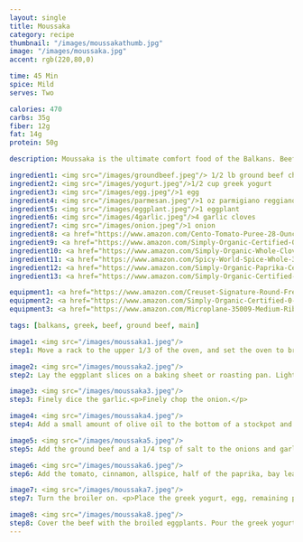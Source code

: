 ```yaml
---
layout: single
title: Moussaka
category: recipe
thumbnail: "/images/moussakathumb.jpg"
image: "/images/moussaka.jpg"
accent: rgb(220,80,0)

time: 45 Min
spice: Mild
serves: Two

calories: 470
carbs: 35g
fiber: 12g
fat: 14g
protein: 50g

description: Moussaka is the ultimate comfort food of the Balkans. Beef is cooked with cinnamon, allspice, paprika, bay, and clove in perfect contrast with the eggplant, greek yogurt and parmesan crust.

ingredient1: <img src="/images/groundbeef.jpeg"/> 1/2 lb ground beef chuck
ingredient2: <img src="/images/yogurt.jpeg"/>1/2 cup greek yogurt
ingredient3: <img src="/images/egg.jpeg"/>1 egg
ingredient4: <img src="/images/parmesan.jpeg"/>1 oz parmigiano reggiano
ingredient5: <img src="/images/eggplant.jpeg"/>1 eggplant
ingredient6: <img src="/images/4garlic.jpeg"/>4 garlic cloves
ingredient7: <img src="/images/onion.jpeg"/>1 onion
ingredient8: <a href="https://www.amazon.com/Cento-Tomato-Puree-28-Ounce-Cans/dp/B001SAWI38/ref=as_li_ss_tl?s=grocery&ie=UTF8&qid=1482333195&sr=1-3&keywords=cento+tomato&linkCode=ll1&tag=cilalime09-20&linkId=ccb14c2a0715f68ddd77ec1f32cb0670"><img src="/images/tomatopuree.jpeg"/>1 cup tomato puree</a>
ingredient9: <a href="https://www.amazon.com/Simply-Organic-Certified-0-14-Ounce-Container/dp/B0012BS9F4/ref=as_li_ss_tl?s=grocery&ie=UTF8&qid=1482335352&sr=1-1&keywords=simply+organic+bay&th=1&linkCode=ll1&tag=cilalime09-20&linkId=c8a097e1230c862f6ce966bf3962812b"><img src="/images/bayleaf.jpeg"/>1 bay leaf</a>
ingredient10: <a href="https://www.amazon.com/Simply-Organic-Whole-Cloves-Ounce/dp/B00AJRKKI6/ref=as_li_ss_tl?s=grocery&ie=UTF8&qid=1482335321&sr=1-2&keywords=simply+organic+clove&linkCode=ll1&tag=cilalime09-20&linkId=5eaa5767cf3f84fa5636e8d463216e55"><img src="/images/2cloves.jpeg"/>2 cloves</a>
ingredient11: <a href="https://www.amazon.com/Spicy-World-Spice-Whole-3-5oz/dp/B000JMFCKC/ref=as_li_ss_tl?s=grocery&rps=1&ie=UTF8&qid=1482335223&sr=1-4&keywords=allspice+berries&refinements=p_85:2470955011&linkCode=ll1&tag=cilalime09-20&linkId=91524089cbac4e41762dad3240269fdb"><img src="/images/2allspice.jpeg"/>2 allspice berries</a>
ingredient12: <a href="https://www.amazon.com/Simply-Organic-Paprika-Certified-Container/dp/B00269YPB8/ref=as_li_ss_tl?ie=UTF8&qid=1482332836&sr=8-4&keywords=paprika&th=1&linkCode=ll1&tag=cilalime09-20&linkId=666143452f32389dcc75ba9ebcddd1b0"><img src="/images/paprika.jpeg"/>1 tsp paprika</a>
ingredient13: <a href="https://www.amazon.com/Simply-Organic-Certified-2-45-Ounce-Container/dp/B000WS1KHM/ref=as_li_ss_tl?s=grocery&ie=UTF8&qid=1482335146&sr=1-3&keywords=simply+organic+cinnamon&linkCode=ll1&tag=cilalime09-20&linkId=c53b25651c8d91b863cfc8aaa14105db"><img src="/images/groundcinnamon.jpeg"/>1/4 tsp cinnamon</a>

equipment1: <a href="https://www.amazon.com/Creuset-Signature-Round-French-Truffle/dp/B0076NOFSC/ref=as_li_ss_tl?s=kitchen&rps=1&ie=UTF8&qid=1481598867&sr=1-38&keywords=le+creuset&refinements=p_85:2470955011&th=1&linkCode=ll1&tag=cilalime09-20&linkId=9987204213f6c7ac4d1e12889972e623"><img src="/images/stockpot.jpeg"/>oven safe stockpot </a>
equipment2: <a href="https://www.amazon.com/Simply-Organic-Certified-0-14-Ounce-Container/dp/B0012BS9F4/ref=as_li_ss_tl?s=grocery&ie=UTF8&qid=1482335352&sr=1-1&keywords=simply+organic+bay&th=1&linkCode=ll1&tag=cilalime09-20&linkId=c8a097e1230c862f6ce966bf3962812b"><img src="/images/whisk.jpeg"/>whisk </a>
equipment3: <a href="https://www.amazon.com/Microplane-35009-Medium-Ribbon-Grater/dp/B00009WE3V/ref=as_li_ss_tl?s=kitchen&ie=UTF8&qid=1482039177&sr=1-10&keywords=microplane&linkCode=ll1&tag=cilalime09-20&linkId=e0f7f0f676e7565f4b0f1ff0b4f8c1f6"><img src="/images/coarsegrater.jpeg"/>coarse grater </a>

tags: [balkans, greek, beef, ground beef, main]

image1: <img src="/images/moussaka1.jpeg"/>
step1: Move a rack to the upper 1/3 of the oven, and set the oven to broil.<p>Cut the eggplant into 1/3" slices.</p>

image2: <img src="/images/moussaka2.jpeg"/>
step2: Lay the eggplant slices on a baking sheet or roasting pan. Lightly toss with a small amount of olive oil, and sprinkle with a pinch of salt.<p>Place the eggplant in the oven and broil for 5 minutes, flip, and then broil on the other side.</p><p><i>Note, every broiler is different, keep an eye on the eggplant and avoid burning the eggplant.</i></p>

image3: <img src="/images/moussaka3.jpeg"/>
step3: Finely dice the garlic.<p>Finely chop the onion.</p>

image4: <img src="/images/moussaka4.jpeg"/>
step4: Add a small amount of olive oil to the bottom of a stockpot and set on medium high heat.<p> Once the oil is hot, add the garlic and onion. Sauté until the onion is golden brown.

image5: <img src="/images/moussaka5.jpeg"/>
step5: Add the ground beef and a 1/4 tsp of salt to the onions and garlic. Sauté until the beef has browned.

image6: <img src="/images/moussaka6.jpeg"/>
step6: Add the tomato, cinnamon, allspice, half of the paprika, bay leaf, cloves and a 1/2 cup of water to the stockpot. Reduce the heat to medium an dcook for 10 minutes to reduce the sauce and allow the flavors to meld together.

image7: <img src="/images/moussaka7.jpeg"/>
step7: Turn the broiler on. <p>Place the greek yogurt, egg, remaining paprika and a 1/4 tsp of salt in a bowl. Whisk until combined.</p>

image8: <img src="/images/moussaka8.jpeg"/>
step8: Cover the beef with the broiled eggplants. Pour the greek yogurt mixture over the eggplant. Grate the parmesan on top. <p>Move the stockpot into the oven and broil for 5 minutes, or until a bubbly golden crust forms on top.</p>
---
```


